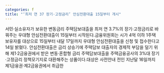```yaml
---
categories: f
title: "‘최저 연 37 장기·고정금리’ 안심전환대출 15일부터 개시"
---
```

서민·실소유자가 보유한 변동금리 주택담보대출을 최저 연 3.7%의 장기·고정금리로 바꿔주는 우대형 안심전환대출이 15일부터 시작된다.금융위원회는 시가 4억 이하 1주택 보유자를 대상으로 15일부터 내달 17일까지 우대형 안심전환대출을 신청 및 접수한다고 14일 밝혔다. 안심전환대출은 금리 상승기에 주택담보 대출자의 경제적 부담을 덜기 위해 제1·2금융권에서 받은 변동·혼합형 금리 주택담보대출을 주택금융공사의 3%대 장기·고정금리 정책모기지로 대환해주는 상품이다.대상은 사전안내 전인 지난달 16일까지 제1금융권·제2금융권에서 취급한